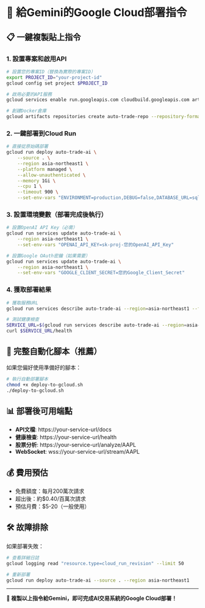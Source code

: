 # 🚀 給Gemini的Google Cloud部署指令

## 📋 一鍵複製貼上指令

### 1. 設置專案和啟用API
```bash
# 設置您的專案ID（替換為實際的專案ID）
export PROJECT_ID="your-project-id"
gcloud config set project $PROJECT_ID

# 啟用必要的API服務
gcloud services enable run.googleapis.com cloudbuild.googleapis.com artifactregistry.googleapis.com

# 創建Docker倉庫
gcloud artifacts repositories create auto-trade-repo --repository-format=docker --location=asia-northeast1
```

### 2. 一鍵部署到Cloud Run
```bash
# 直接從原始碼部署
gcloud run deploy auto-trade-ai \
    --source . \
    --region asia-northeast1 \
    --platform managed \
    --allow-unauthenticated \
    --memory 1Gi \
    --cpu 1 \
    --timeout 900 \
    --set-env-vars "ENVIRONMENT=production,DEBUG=false,DATABASE_URL=sqlite:///tmp/trading.db"
```

### 3. 設置環境變數（部署完成後執行）
```bash
# 設置OpenAI API Key（必需）
gcloud run services update auto-trade-ai \
    --region asia-northeast1 \
    --set-env-vars "OPENAI_API_KEY=sk-proj-您的OpenAI_API_Key"

# 設置Google OAuth密鑰（如果需要）
gcloud run services update auto-trade-ai \
    --region asia-northeast1 \
    --set-env-vars "GOOGLE_CLIENT_SECRET=您的Google_Client_Secret"
```

### 4. 獲取部署結果
```bash
# 獲取服務URL
gcloud run services describe auto-trade-ai --region=asia-northeast1 --format='value(status.url)'

# 測試健康檢查
SERVICE_URL=$(gcloud run services describe auto-trade-ai --region=asia-northeast1 --format='value(status.url)')
curl $SERVICE_URL/health
```

## 🎯 完整自動化腳本（推薦）
如果您偏好使用準備好的腳本：
```bash
# 執行自動部署腳本
chmod +x deploy-to-gcloud.sh
./deploy-to-gcloud.sh
```

## 📊 部署後可用端點
- **API文檔**: https://your-service-url/docs
- **健康檢查**: https://your-service-url/health  
- **股票分析**: https://your-service-url/analyze/AAPL
- **WebSocket**: wss://your-service-url/stream/AAPL

## 💰 費用預估
- 免費額度：每月200萬次請求
- 超出後：約$0.40/百萬次請求
- 預估月費：$5-20（一般使用）

## 🛠️ 故障排除
如果部署失敗：
```bash
# 查看詳細日誌
gcloud logging read "resource.type=cloud_run_revision" --limit 50

# 重新部署
gcloud run deploy auto-trade-ai --source . --region asia-northeast1
```

---

**🎉 複製以上指令給Gemini，即可完成AI交易系統的Google Cloud部署！**
